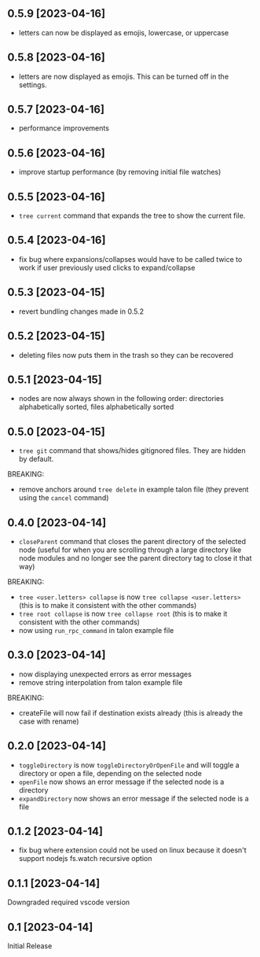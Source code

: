 ## 0.5.9 [2023-04-16]

- letters can now be displayed as emojis, lowercase, or uppercase

## 0.5.8 [2023-04-16]

- letters are now displayed as emojis. This can be turned off in the settings.

## 0.5.7 [2023-04-16]

- performance improvements

## 0.5.6 [2023-04-16]

- improve startup performance (by removing initial file watches)

## 0.5.5 [2023-04-16]

- `tree current` command that expands the tree to show the current file.

## 0.5.4 [2023-04-16]

- fix bug where expansions/collapses would have to be called twice to work if user previously used clicks to expand/collapse

## 0.5.3 [2023-04-15]

- revert bundling changes made in 0.5.2

## 0.5.2 [2023-04-15]

- deleting files now puts them in the trash so they can be recovered

## 0.5.1 [2023-04-15]

- nodes are now always shown in the following order: directories alphabetically sorted, files alphabetically sorted

## 0.5.0 [2023-04-15]

- `tree git` command that shows/hides gitignored files. They are hidden by default.

BREAKING:

- remove anchors around `tree delete` in example talon file (they prevent using the `cancel` command)

## 0.4.0 [2023-04-14]

- `closeParent` command that closes the parent directory of the selected node (useful for when you are scrolling through a large directory like node modules and no longer see the parent directory tag to close it that way)

BREAKING:

- `tree <user.letters> collapse` is now `tree collapse <user.letters>` (this is to make it consistent with the other commands)
- `tree root collapse` is now `tree collapse root` (this is to make it consistent with the other commands)
- now using `run_rpc_command` in talon example file

## 0.3.0 [2023-04-14]

- now displaying unexpected errors as error messages
- remove string interpolation from talon example file

BREAKING:

- createFile will now fail if destination exists already (this is already the case with rename)

## 0.2.0 [2023-04-14]

- `toggleDirectory` is now `toggleDirectoryOrOpenFile` and will toggle a directory or open a file, depending on the selected node
- `openFile` now shows an error message if the selected node is a directory
- `expandDirectory` now shows an error message if the selected node is a file

## 0.1.2 [2023-04-14]

- fix bug where extension could not be used on linux because it doesn't support nodejs fs.watch recursive option

## 0.1.1 [2023-04-14]

Downgraded required vscode version

## 0.1 [2023-04-14]

Initial Release
